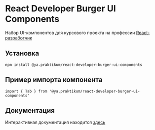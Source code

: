 # React Developer Burger UI Components

Набор UI-компонентов для курсового проекта на профессии [Reaсt-разработчик](https://praktikum.yandex.ru/react/)

## Установка
```
npm install @ya.praktikum/react-developer-burger-ui-components
```

## Пример импорта компонента
```
import { Tab } from '@ya.praktikum/react-developer-burger-ui-components'
```

## Документация
Интерактивная документация находится [здесь](https://zlocate.github.io/react-developer-burger-ui-components/docs/)
